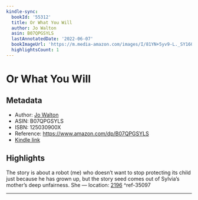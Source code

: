 ```yaml
---
kindle-sync:
  bookId: '55312'
  title: Or What You Will
  author: Jo Walton
  asin: B07QPGSYLS
  lastAnnotatedDate: '2022-06-07'
  bookImageUrl: 'https://m.media-amazon.com/images/I/81YN+5yv9-L._SY160.jpg'
  highlightsCount: 1
---
```

# Or What You Will
## Metadata
* Author: [Jo Walton](https://www.amazon.com/Jo-Walton/e/B001IODOSC/ref=dp_byline_cont_ebooks_1)
* ASIN: B07QPGSYLS
* ISBN: 125030900X
* Reference: https://www.amazon.com/dp/B07QPGSYLS
* [Kindle link](kindle://book?action=open&asin=B07QPGSYLS)

## Highlights
The story is about a robot (me) who doesn’t want to stop protecting its child just because he has grown up, but the story seed comes out of Sylvia’s mother’s deep unfairness. She — location: [2196](kindle://book?action=open&asin=B07QPGSYLS&location=2196) ^ref-35097

---

